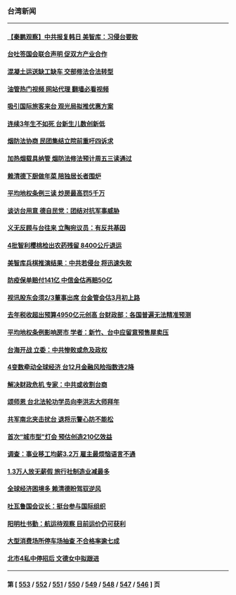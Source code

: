 ### 台湾新闻
---
#### [【秦鹏观察】中共报复韩日 美智库：习侵台要败](../../pages/ncid1349361/n13904080.md?01111245) 
#### [台吐签国会联合声明 促双方产业合作](../../pages/ncid1349361/n13903852.md?01111245) 
#### [混凝土运送缺工缺车 交部修法合法转型](../../pages/ncid1349361/n13903851.md?01111245) 
#### [油管热门视频 网站代理 翻墙必看视频](http://138.2.39.72:81/youtube.html?epic-marker?01111245)
#### [吸引国际旅客来台 观光局拟推优惠方案](../../pages/ncid1349361/n13903906.md?01111245) 
#### [连续3年生不如死 台新生儿数创新低](../../pages/ncid1349361/n13903907.md?01111245) 
#### [烟防法协商 民团集结立院前重吁四诉求](../../pages/ncid1349361/n13903909.md?01111245) 
#### [加热烟载具纳管 烟防法修法预计周五三读通过](../../pages/ncid1349361/n13903905.md?01111245) 
#### [赖清德下厨做年菜 陪独居长者围炉](../../pages/ncid1349361/n13903876.md?01111245) 
#### [平均地权条例三读 炒房最高罚5千万](../../pages/ncid1349361/n13903877.md?01111245) 
#### [谈访台用意 德自民党：团结对抗军事威胁](../../pages/ncid1349361/n13903854.md?01111245) 
#### [义无反顾与台往来 立陶宛议员：有反共基因](../../pages/ncid1349361/n13903856.md?01111245) 
#### [4批智利樱桃检出农药残留 8400公斤退运](../../pages/ncid1349361/n13903859.md?01111245) 
#### [美智库兵棋推演结果︰中共若侵台 将迅速失败](../../pages/ncid1349361/n13903720.md?01111245) 
#### [防疫保单赔付141亿 中信金估再赔50亿](../../pages/ncid1349361/n13903842.md?01111245) 
#### [视讯股东会须2/3董事出席 台金管会估3月初上路](../../pages/ncid1349361/n13903802.md?01111245) 
#### [去年税收超出预算4950亿元创高 台财政部：各国普遍无法精准预测](../../pages/ncid1349361/n13903809.md?01111245) 
#### [平均地权条例影响房市 学者：新竹、台中应留意预售屋卖压](../../pages/ncid1349361/n13903812.md?01111245) 
#### [台海开战 立委：中共惨败或危及政权](../../pages/ncid1349361/n13903817.md?01111245) 
#### [4变数牵动全球经济 台12月金融风险指数连2降](../../pages/ncid1349361/n13903811.md?01111245) 
#### [解决财政危机 专家：中共或收割台商](../../pages/ncid1349361/n13903796.md?01111245) 
#### [颂师恩 台北法轮功学员向李洪志大师拜年](../../pages/ncid1349361/n13902399.md?01111245) 
#### [共军南北夹击扰台 退将示警心防不能松](../../pages/ncid1349361/n13903188.md?01111245) 
#### [首次“城市型”灯会 预估创造210亿效益](../../pages/ncid1349361/n13903210.md?01111245) 
#### [调查：事业移工均薪3.2万 雇主最烦恼语言不通](../../pages/ncid1349361/n13903216.md?01111245) 
#### [1.3万人放无薪假 旅行社制造业减最多](../../pages/ncid1349361/n13903217.md?01111245) 
#### [全球经济困境多 赖清德盼驾驭逆风](../../pages/ncid1349361/n13903151.md?01111245) 
#### [吐瓦鲁国会议长：挺台参与国际组织](../../pages/ncid1349361/n13903150.md?01111245) 
#### [阳明杜书勤：航运待观察 目前运价仍可获利](../../pages/ncid1349361/n13903164.md?01111245) 
#### [大型消费场所停车场抽查 不合格率逾七成](../../pages/ncid1349361/n13903199.md?01111245) 
#### [北市4私中停招后 文德女中拟跟进](../../pages/ncid1349361/n13903198.md?01111245) 

---
#### 第 [ [553](./553.md?01111245) / [552](./552.md?01111245) / [551](./551.md?01111245) / [550](./550.md?01111245) / [549](./549.md?01111245) / [548](./548.md?01111245) / [547](./547.md?01111245) / [546](./546.md?01111245) ] 页
